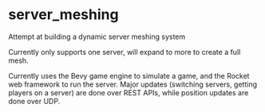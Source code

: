 # server_meshing
Attempt at building a dynamic server meshing system

Currently only supports one server, will expand to more to create a full mesh.

Currently uses the Bevy game engine to simulate a game, and the Rocket web framework to run the server.
Major updates (switching servers, getting players on a server) are done over REST APIs, while position updates are done over UDP.
